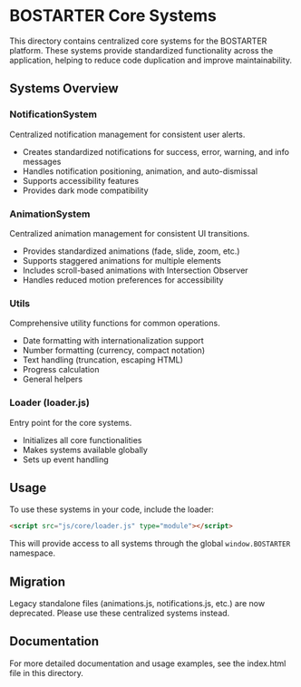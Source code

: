 # BOSTARTER Core Systems

This directory contains centralized core systems for the BOSTARTER platform. These systems provide
standardized functionality across the application, helping to reduce code duplication and
improve maintainability.

## Systems Overview

### NotificationSystem

Centralized notification management for consistent user alerts.

- Creates standardized notifications for success, error, warning, and info messages
- Handles notification positioning, animation, and auto-dismissal
- Supports accessibility features
- Provides dark mode compatibility

### AnimationSystem

Centralized animation management for consistent UI transitions.

- Provides standardized animations (fade, slide, zoom, etc.)
- Supports staggered animations for multiple elements
- Includes scroll-based animations with Intersection Observer
- Handles reduced motion preferences for accessibility

### Utils

Comprehensive utility functions for common operations.

- Date formatting with internationalization support
- Number formatting (currency, compact notation)
- Text handling (truncation, escaping HTML)
- Progress calculation
- General helpers

### Loader (loader.js)

Entry point for the core systems.

- Initializes all core functionalities
- Makes systems available globally
- Sets up event handling

## Usage

To use these systems in your code, include the loader:

```html
<script src="js/core/loader.js" type="module"></script>
```

This will provide access to all systems through the global `window.BOSTARTER` namespace.

## Migration

Legacy standalone files (animations.js, notifications.js, etc.) are now deprecated.
Please use these centralized systems instead.

## Documentation

For more detailed documentation and usage examples, see the index.html file in this directory.
